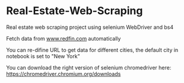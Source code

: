 # Real-Estate-Web-Scraping
 Real estate web scraping project using selenium WebDriver and bs4
 
 Fetch data from www.redfin.com automatically 
 
 You can re-difine URL to get data for different cities, the default city in notebook is set to "New York"
 
 You can download the right version of selenium chromedriver here: https://chromedriver.chromium.org/downloads
